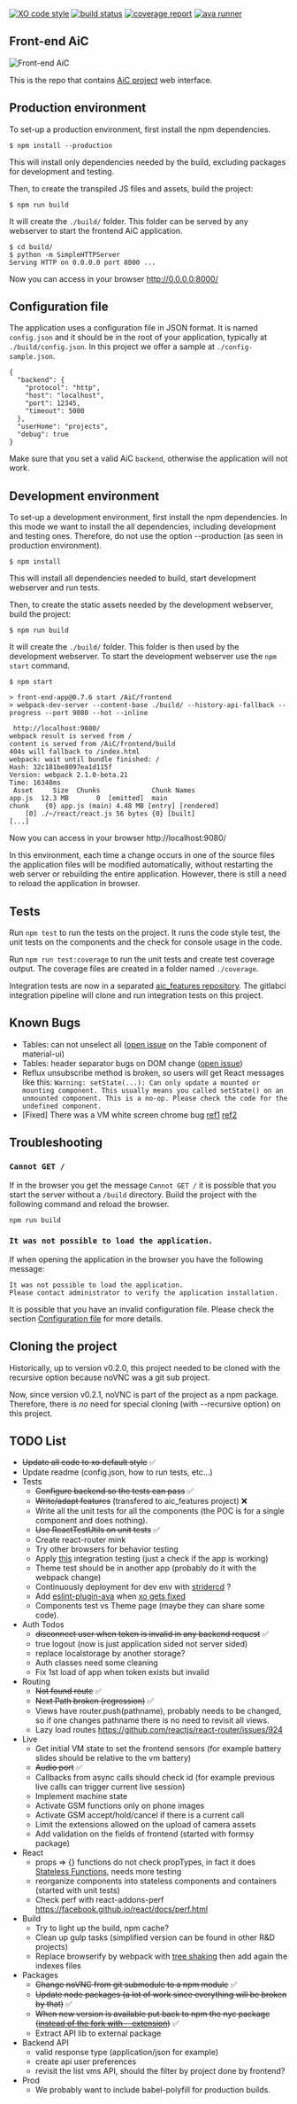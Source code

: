 [![XO code style](https://img.shields.io/badge/code_style-XO-5ed9c7.svg)](https://github.com/sindresorhus/xo)
[![build status](https://git.rnd.alterway.fr/aic_ats/frontend/badges/master/build.svg)](https://git.rnd.alterway.fr/aic_ats/frontend/commits/master)
[![coverage report](https://git.rnd.alterway.fr/aic_ats/frontend/badges/master/coverage.svg)](https://git.rnd.alterway.fr/aic_ats/frontend/commits/master)
[![ava runner](https://img.shields.io/badge/runner-ava-4d88e3.svg)](https://github.com/avajs/ava)

## Front-end AiC

![Front-end AiC](frontend-aic.png "Front-end AiC")

This is the repo that contains
[AiC project](http://aic-project.rnd.alterway.fr/) web interface.

## Production environment

To set-up a production environment, first install the npm
dependencies.

```
$ npm install --production
```

This will install only dependencies needed by the build, excluding
packages for development and testing.

Then, to create the transpiled JS files and assets, build the project:

```
$ npm run build
```

It will create the `./build/` folder. This folder can be served by any
webserver to start the frontend AiC application.

```
$ cd build/
$ python -m SimpleHTTPServer
Serving HTTP on 0.0.0.0 port 8000 ...
```

Now you can access in your browser http://0.0.0.0:8000/

## Configuration file

The application uses a configuration file in JSON format. It is named
`config.json` and it should be in the root of your application,
typically at `./build/config.json`. In this project we offer a sample
at `./config-sample.json`.


```
{
  "backend": {
    "protocol": "http",
    "host": "localhost",
    "port": 12345,
    "timeout": 5000
  },
  "userHome": "projects",
  "debug": true
}

```

Make sure that you set a valid AiC `backend`, otherwise the
application will not work.

## Development environment

To set-up a development environment, first install the npm
dependencies. In this mode we want to install the all dependencies,
including development and testing ones. Therefore, do not use the
option --production (as seen in production environment).

```
$ npm install
```

This will install all dependencies needed to build, start
development webserver and run tests.

Then, to create the static assets needed by the development webserver,
build the project:

```
$ npm run build
```

It will create the `./build/` folder. This folder is then used by the
development webserver. To start the development webserver use the
`npm start` command.

```
$ npm start

> front-end-app@0.7.6 start /AiC/frontend
> webpack-dev-server --content-base ./build/ --history-api-fallback --progress --port 9080 --hot --inline

 http://localhost:9080/
webpack result is served from /
content is served from /AiC/frontend/build
404s will fallback to /index.html
webpack: wait until bundle finished: /
Hash: 32c181be8097ea1d115f
Version: webpack 2.1.0-beta.21
Time: 16348ms
 Asset     Size  Chunks             Chunk Names
app.js  12.3 MB       0  [emitted]  main
chunk    {0} app.js (main) 4.48 MB [entry] [rendered]
    [0] ./~/react/react.js 56 bytes {0} [built]
[...]
```

Now you can access in your browser http://localhost:9080/

In this environment, each time a change occurs in one of the source
files the application files will be modified automatically, without
restarting the web server or rebuilding the entire application.
However, there is still a need to reload the application in browser.

## Tests

Run `npm test` to run the tests on the project. It runs the code style
test, the unit tests on the components and the check for console usage
in the code.

Run `npm run test:coverage` to run the unit tests and create test
coverage output. The coverage files are created in a folder named
`./coverage`.

Integration tests are now in a separated
[aic_features repository](https://git.rnd.alterway.fr/aic-documentation/aic_features).
The gitlabci integration pipeline will clone and run integration tests
on this project.

## Known Bugs

* Tables: can not unselect all ([open issue](https://github.com/callemall/material-ui/issues/3074) on the Table component of material-ui)
* Tables: header separator bugs on DOM change ([open issue](https://github.com/callemall/material-ui/issues/3957))
* Reflux unsubscribe method is broken, so users will get React messages like this: `Warning: setState(...): Can only update a mounted or mounting component. This usually means you called setState() on an unmounted component. This is a no-op. Please check the code for the undefined component.`
* [Fixed] There was a VM white screen chrome bug [ref1](https://bugs.chromium.org/p/chromium/issues/detail?id=588434) [ref2](http://stackoverflow.com/questions/36114379/chrome-canvas-bug-on-mac-os-x-when-switching-spaces)

## Troubleshooting

### `Cannot GET /`

If in the browser you get the message `Cannot GET /` it is possible
that you start the server without a `/build` directory. Build the
project with the following command and reload the browser.

```
npm run build
```

### `It was not possible to load the application.`

If when opening the application in the browser you have the following
message:

```
It was not possible to load the application.
Please contact administrator to verify the application installation.
```

It is possible that you have an invalid configuration file. Please
check the section [Configuration file](#configuration-file) for more
details.

## Cloning the project

Historically, up to version v0.2.0, this project needed to be cloned
with the recursive option because noVNC was a git sub project.

Now, since version v0.2.1, noVNC is part of the project as a npm
package. Therefore, there is *no* need for special cloning (with
--recursive option) on this project.

## TODO List

* ~~Update all code to xo default style~~ :white_check_mark:
* Update readme (config.json, how to run tests, etc...)
* Tests
	* ~~Configure backend so the tests can pass~~ :white_check_mark:
	* ~~Write/adapt features~~ (transfered to aic_features project) :x:
	* Write all the unit tests for all the components (the POC is for a single component and does nothing).
	* ~~Use ReactTestUtils on unit tests~~ :white_check_mark:
	* Create react-router mink
	* Try other browsers for behavior testing
	* Apply [this](https://gist.github.com/tomazzaman/790bc607eb7ca3fd347f) integration testing (just a check if the app is working)
	* Theme test should be in another app (probably do it with the webpack change)
	* Continuously deployment for dev env with [stridercd](http://alexfernandez.github.io/2016/stridercd.html) ?
	* Add [eslint-plugin-ava](https://github.com/sindresorhus/eslint-plugin-ava) when [xo gets fixed](https://github.com/sindresorhus/xo/issues/88)
	* Components test vs Theme page (maybe they can share some code).
* Auth Todos
	* ~~disconnect user when token is invalid in any backend request~~ :white_check_mark:
	* true logout (now is just application sided not server sided)
	* replace localstorage by another storage?
	* Auth classes need some cleaning
	* Fix 1st load of app when token exists but invalid
* Routing
	* ~~Not found route~~ :white_check_mark:
	* ~~Next Path broken (regression)~~ :white_check_mark:
	* Views have router.push(pathname), probably needs to be changed, so if one changes pathname there is no need to revisit all views.
	* Lazy load routes https://github.com/reactjs/react-router/issues/924
* Live
  * Get initial VM state to set the frontend sensors (for example battery slides should be relative to the vm battery)
  * ~~Audio port~~ :white_check_mark:
  * Callbacks from async calls should check id (for example previous live calls can trigger current live session)
  * Implement machine state
  * Activate GSM functions only on phone images
  * Activate GSM accept/hold/cancel if there is a current call
  * Limit the extensions allowed on the upload of camera assets
  * Add validation on the fields of frontend (started with formsy package)
* React
	* props => {} functions do not check propTypes, in fact it does [Stateless Functions](https://facebook.github.io/react/docs/reusable-components.html#stateless-functions), needs more testing
	* reorganize components into stateless components and containers (started with unit tests)
	* Check perf with react-addons-perf https://facebook.github.io/react/docs/perf.html
* Build
	* Try to light up the build, npm cache?
	* Clean up gulp tasks (simplified version can be found in other R&D projects)
	* Replace browserify by webpack with [tree shaking](http://www.2ality.com/2015/12/webpack-tree-shaking.html) then add again the indexes files
* Packages
	* ~~Change noVNC from git submodule to a npm module~~ :white_check_mark:
	* ~~Update node packages (a lot of work since everything will be broken by that)~~ :white_check_mark:
	* ~~When new version is available put back to npm the nyc package ([instead of the fork with --extension](https://github.com/bcoe/nyc/pull/163))~~ :white_check_mark:
	* Extract API lib to external package
* Backend API
	* valid response type (application/json for example)
	* create api user preferences
	* revisit the list vms API, should the filter by project done by frontend?
* Prod
	* We probably want to include babel-polyfill for production builds.
